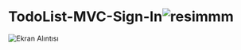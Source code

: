 # TodoList-MVC-Sign-In![resimmm](https://user-images.githubusercontent.com/119748864/234871252-b51ad65e-d6da-4fd0-a52c-1e057db84a5f.jpg)
![Ekran Alıntısı](https://user-images.githubusercontent.com/119748864/234871260-4f577975-d8fa-4594-9f98-d51fbab05139.JPG)
